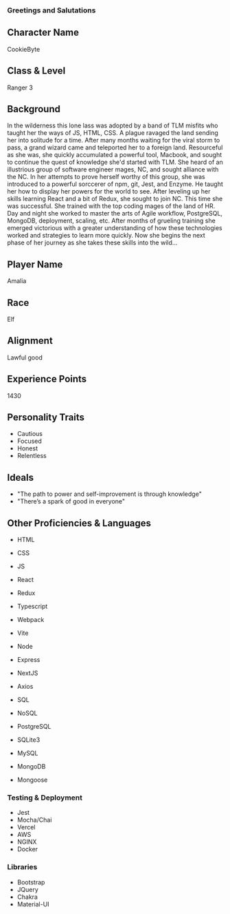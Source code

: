 ### Greetings and Salutations

## Character Name
CookieByte

## Class & Level
Ranger 3

## Background
In the wilderness this lone lass was adopted by a band of TLM misfits who taught her the ways of JS, HTML, CSS. A plague ravaged the land sending her into solitude for a time. After many months waiting for the viral storm to pass, a grand wizard came and teleported her to a foreign land. Resourceful as she was, she quickly accumulated a powerful tool, Macbook, and sought to continue the quest of knowledge she'd started with TLM. She heard of an illustrious group of software engineer mages, NC, and sought alliance with the NC. In her attempts to prove herself worthy of this group, she was introduced to a powerful sorccerer of npm, git, Jest, and Enzyme. He taught her how to display her powers for the world to see. After leveling up her skills learning React and a bit of Redux, she sought to join NC. This time she was successful. She trained with the top coding mages of the land of HR. Day and night she worked to master the arts of Agile workflow, PostgreSQL, MongoDB, deployment, scaling, etc. After months of grueling training she emerged victorious with a greater understanding of how these technologies worked and strategies to learn more quickly. Now she begins the next phase of her journey as she takes these skills into the wild...

## Player Name
Amalia

## Race
Elf

## Alignment
Lawful good

## Experience Points
1430

## Personality Traits
 * Cautious
 * Focused
 * Honest
 * Relentless

## Ideals
 * "The path to power and self-improvement is through knowledge"
 * "There’s a spark of good in everyone"

## Other Proficiencies & Languages
 * HTML
 * CSS
 * JS
 * React
 * Redux
 * Typescript

* Webpack
* Vite
* Node
* Express
* NextJS
* Axios


* SQL
* NoSQL
* PostgreSQL
* SQLite3
* MySQL
* MongoDB
* Mongoose

### Testing & Deployment
* Jest
* Mocha/Chai
* Vercel
* AWS
* NGINX
* Docker

### Libraries
* Bootstrap
* JQuery
* Chakra
* Material-UI
